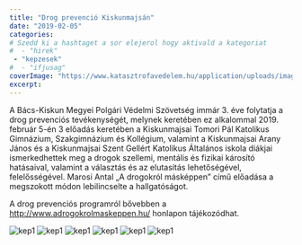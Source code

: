 ```yaml
---
title: "Drog prevenció Kiskunmajsán"
date: "2019-02-05"
categories:
# Szedd ki a hashtaget a sor elejerol hogy aktivald a kategoriat
#  - "hirek"
 - "kepzesek"
#  - "ifjusag"
coverImage: "https://www.katasztrofavedelem.hu/application/uploads/images/header/767934.jpg"
excerpt: 
---
```


A Bács-Kiskun Megyei Polgári Védelmi Szövetség immár 3. éve folytatja a drog prevenciós tevékenységét, melynek keretében ez alkalommal 2019. február 5-én 3 előadás keretében a Kiskunmajsai Tomori Pál Katolikus Gimnázium, Szakgimnázium és Kollégium, valamint a Kiskunmajsai Arany János és a Kiskunmajsai Szent Gellért Katolikus Általános iskola diákjai ismerkedhettek meg a drogok szellemi, mentális és fizikai károsító hatásaival, valamint a választás és az elutasítás lehetőségével, felelősségével.  Marosi Antal „A drogokról másképpen” című előadása a megszokott módon lebilincselte a hallgatóságot.

A drog prevenciós programról bővebben a http://www.adrogokrolmaskeppen.hu/ honlapon tájékozódhat.

![kep1](/images/405463.jpg)
![kep1](/images/405464.jpg)
![kep1](/images/405465.jpg)
![kep1](/images/405466.jpg)
![kep1](/images/405467.jpg)
![kep1](/images/405468.jpg)